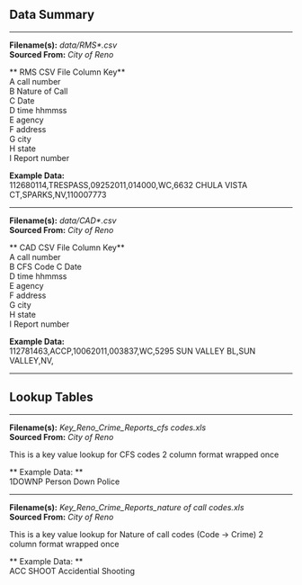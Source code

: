 ## Data Summary  
  ---------------------------------------
**Filename(s):** _data/RMS*.csv_   
**Sourced From:** _City of Reno_

** RMS CSV File Column Key**  
A call number  
B Nature of Call  
C  Date  
D time hhmmss  
E agency  
F address  
G city  
H state  
I Report number  
 
**Example Data:**  
112680114,TRESPASS,09252011,014000,WC,6632 CHULA VISTA CT,SPARKS,NV,110007773
  
  ---------------------------------------
**Filename(s):** _data/CAD*.csv_   
**Sourced From:** _City of Reno_

** CAD CSV File Column Key**  
A call number  
B CFS Code
C  Date  
D time hhmmss  
E agency  
F address  
G city  
H state  
I Report number  

**Example Data:**  
112781463,ACCP,10062011,003837,WC,5295 SUN VALLEY BL,SUN VALLEY,NV,  

  ---------------------------------------
## Lookup Tables  
  ---------------------------------------
**Filename(s):** _Key_Reno_Crime_Reports_cfs codes.xls_    
**Sourced From:** _City of Reno_

This is a key value lookup for CFS codes 
2 column format wrapped once

** Example Data: **  
1DOWNP	Person Down Police
  
  
  ---------------------------------------
**Filename(s):** _Key_Reno_Crime_Reports_nature of call codes.xls_   
**Sourced From:** _City of Reno_

This is a key value lookup for Nature of call codes (Code -> Crime)
2 column format wrapped once

** Example Data: **  
ACC SHOOT	Accidential Shooting  